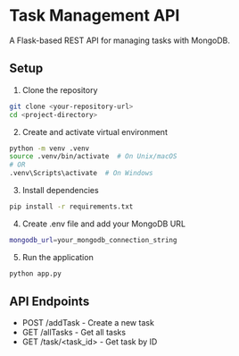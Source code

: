 # Task Management API

A Flask-based REST API for managing tasks with MongoDB.

## Setup

1. Clone the repository
```bash
git clone <your-repository-url>
cd <project-directory>
```

2. Create and activate virtual environment
```bash
python -m venv .venv
source .venv/bin/activate  # On Unix/macOS
# OR
.venv\Scripts\activate  # On Windows
```

3. Install dependencies
```bash
pip install -r requirements.txt
```

4. Create .env file and add your MongoDB URL
```bash
mongodb_url=your_mongodb_connection_string
```

5. Run the application
```bash
python app.py
```

## API Endpoints

- POST /addTask - Create a new task
- GET /allTasks - Get all tasks
- GET /task/<task_id> - Get task by ID 